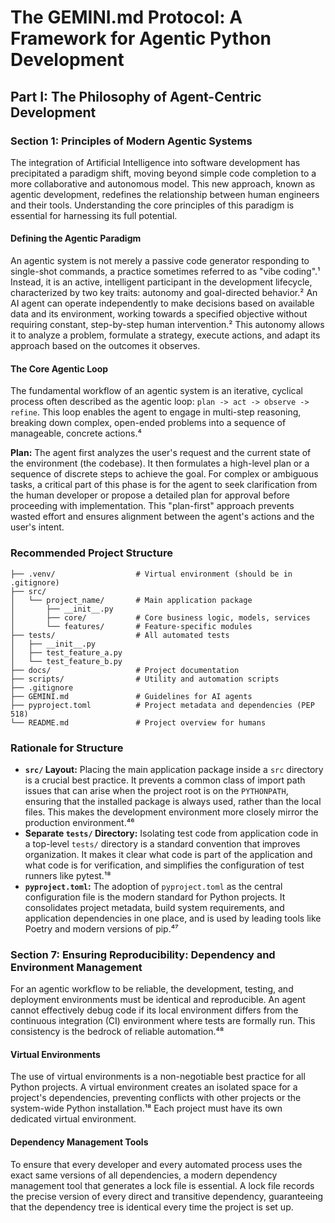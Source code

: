# The GEMINI.md Protocol: A Framework for Agentic Python Development

## Part I: The Philosophy of Agent-Centric Development

### Section 1: Principles of Modern Agentic Systems

The integration of Artificial Intelligence into software development has precipitated a paradigm shift, moving beyond simple code completion to a more collaborative and autonomous model. This new approach, known as agentic development, redefines the relationship between human engineers and their tools. Understanding the core principles of this paradigm is essential for harnessing its full potential.

#### Defining the Agentic Paradigm

An agentic system is not merely a passive code generator responding to single-shot commands, a practice sometimes referred to as "vibe coding".¹ Instead, it is an active, intelligent participant in the development lifecycle, characterized by two key traits: autonomy and goal-directed behavior.² An AI agent can operate independently to make decisions based on available data and its environment, working towards a specified objective without requiring constant, step-by-step human intervention.² This autonomy allows it to analyze a problem, formulate a strategy, execute actions, and adapt its approach based on the outcomes it observes.

#### The Core Agentic Loop

The fundamental workflow of an agentic system is an iterative, cyclical process often described as the agentic loop: `plan -> act -> observe -> refine`. This loop enables the agent to engage in multi-step reasoning, breaking down complex, open-ended problems into a sequence of manageable, concrete actions.⁴

**Plan:** The agent first analyzes the user's request and the current state of the environment (the codebase). It then formulates a high-level plan or a sequence of discrete steps to achieve the goal. For complex or ambiguous tasks, a critical part of this phase is for the agent to seek clarification from the human developer or propose a detailed plan for approval before proceeding with implementation. This "plan-first" approach prevents wasted effort and ensures alignment between the agent's actions and the user's intent.

### Recommended Project Structure

```
├── .venv/                  # Virtual environment (should be in .gitignore)
├── src/
│   └── project_name/       # Main application package
│       ├── __init__.py
│       ├── core/           # Core business logic, models, services
│       └── features/       # Feature-specific modules
├── tests/                  # All automated tests
│   ├── __init__.py
│   ├── test_feature_a.py
│   └── test_feature_b.py
├── docs/                   # Project documentation
├── scripts/                # Utility and automation scripts
├── .gitignore
├── GEMINI.md               # Guidelines for AI agents
├── pyproject.toml          # Project metadata and dependencies (PEP 518)
└── README.md               # Project overview for humans
```

### Rationale for Structure

*   **`src/` Layout:** Placing the main application package inside a `src` directory is a crucial best practice. It prevents a common class of import path issues that can arise when the project root is on the `PYTHONPATH`, ensuring that the installed package is always used, rather than the local files. This makes the development environment more closely mirror the production environment.⁴⁶
*   **Separate `tests/` Directory:** Isolating test code from application code in a top-level `tests/` directory is a standard convention that improves organization. It makes it clear what code is part of the application and what code is for verification, and simplifies the configuration of test runners like pytest.¹⁸
*   **`pyproject.toml`:** The adoption of `pyproject.toml` as the central configuration file is the modern standard for Python projects. It consolidates project metadata, build system requirements, and application dependencies in one place, and is used by leading tools like Poetry and modern versions of pip.⁴⁷

### Section 7: Ensuring Reproducibility: Dependency and Environment Management

For an agentic workflow to be reliable, the development, testing, and deployment environments must be identical and reproducible. An agent cannot effectively debug code if its local environment differs from the continuous integration (CI) environment where tests are formally run. This consistency is the bedrock of reliable automation.⁴⁸

#### Virtual Environments

The use of virtual environments is a non-negotiable best practice for all Python projects. A virtual environment creates an isolated space for a project's dependencies, preventing conflicts with other projects or the system-wide Python installation.¹⁸ Each project must have its own dedicated virtual environment.

#### Dependency Management Tools

To ensure that every developer and every automated process uses the exact same versions of all dependencies, a modern dependency management tool that generates a lock file is essential. A lock file records the precise version of every direct and transitive dependency, guaranteeing that the dependency tree is identical every time the project is set up.
